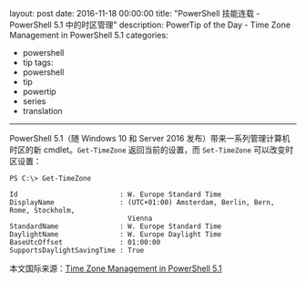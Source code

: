 layout: post
date: 2016-11-18 00:00:00
title: "PowerShell 技能连载 - PowerShell 5.1 中的时区管理"
description: PowerTip of the Day - Time Zone Management in PowerShell 5.1
categories:
- powershell
- tip
tags:
- powershell
- tip
- powertip
- series
- translation
---
PowerShell 5.1（随 Windows 10 和 Server 2016 发布）带来一系列管理计算机时区的新 cmdlet。`Get-TimeZone` 返回当前的设置，而 `Set-TimeZone` 可以改变时区设置：

    PS C:\> Get-TimeZone
    
    Id                         : W. Europe Standard Time
    DisplayName                : (UTC+01:00) Amsterdam, Berlin, Bern, Rome, Stockholm, 
                                 Vienna
    StandardName               : W. Europe Standard Time
    DaylightName               : W. Europe Daylight Time
    BaseUtcOffset              : 01:00:00
    SupportsDaylightSavingTime : True


<!--more-->
本文国际来源：[Time Zone Management in PowerShell 5.1](http://community.idera.com/powershell/powertips/b/tips/posts/time-zone-management-in-powershell-5-1)
